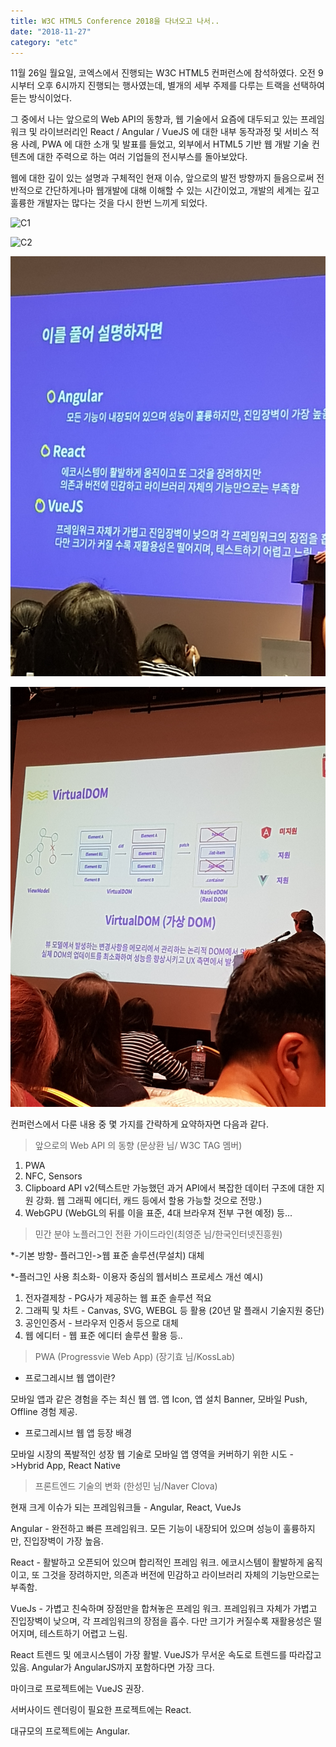 ```yaml
---
title: W3C HTML5 Conference 2018을 다녀오고 나서..
date: "2018-11-27"
category: "etc"
---
```


11월 26일 월요일, 코엑스에서 진행되는 W3C HTML5 컨퍼런스에 참석하였다.
오전 9시부터 오후 6시까지 진행되는 행사였는데, 별개의 세부 주제를 다루는 트랙을 선택하여 듣는 방식이었다.

그 중에서 나는 앞으로의 Web API의 동향과, 웹 기술에서 요즘에 대두되고 있는 프레임워크 및 라이브러리인
React / Angular / VueJS 에 대한 내부 동작과정 및 서비스 적용 사례, PWA 에 대한 소개 및 발표를 들었고,
외부에서 HTML5 기반 웹 개발 기술 컨텐츠에 대한 주력으로 하는 여러 기업들의 전시부스를 돌아보았다.

웹에 대한 깊이 있는 설명과 구체적인 현재 이슈, 앞으로의 발전 방향까지 들음으로써 전반적으로 간단하게나마 웹개발에 대해 이해할 수 있는 시간이었고,
개발의 세계는 깊고 훌륭한 개발자는 많다는 것을 다시 한번 느끼게 되었다.


![C1](./c1.jpg)

![C2](./c2.jpg)

![C3](./c3.jpg)

![C4](./c4.jpg)



컨퍼런스에서 다룬 내용 중 몇 가지를 간략하게 요약하자면 다음과 같다.

>앞으로의 Web API 의 동향 (문상환 님/ W3C TAG 멤버)
1) PWA
2) NFC, Sensors
3) Clipboard API v2(텍스트만 가능했던 과거 API에서 복잡한 데이터 구조에 대한 지원 강화. 웹 그래픽 에디터, 캐드 등에서 할용 가능할 것으로 전망.)
4) WebGPU (WebGL의 뒤를 이을 표준, 4대 브라우져 전부 구현 예정)
등...


>민간 분야 노플러그인 전환 가이드라인(최영준 님/한국인터넷진흥원)

*-기본 방향- 플러그인->웹 표준 솔루션(무설치) 대체

*-플러그인 사용 최소화- 이용자 중심의 웹서비스 프로세스 개선
예시) 
1) 전자결제창 - PG사가 제공하는 웹 표준 솔루션 적요
2) 그래픽 및 차트 - Canvas, SVG, WEBGL 등 활용 (20년 말 플래시 기술지원 중단)
3) 공인인증서 - 브라우저 인증서 등으로 대체
4) 웹 에디터 - 웹 표준 에디터 솔루션 활용 
등..

>PWA (Progressvie Web App) (장기효 님/KossLab)

* 프로그레시브 웹 앱이란?

모바일 앱과 같은 경험을 주는 최신 웹 앱.
앱 Icon, 앱 설치 Banner, 모바일 Push, Offline 경험 제공.

* 프로그레시브 웹 앱 등장 배경

모바일 시장의 폭발적인 성장
웹 기술로 모바일 앱 영역을 커버하기 위한 시도 ->Hybrid App, React Native

>프론트엔드 기술의 변화 (한성민 님/Naver Clova)

현재 크게 이슈가 되는 프레임워크들 - Angular, React, VueJs

Angular - 완전하고 빠른 프레임워크. 모든 기능이 내장되어 있으며 성능이 훌륭하지만, 진입장벽이 가장 높음.

React - 활발하고 오픈되어 있으며 합리적인 프레임 워크. 에코시스템이 활발하게 움직이고, 또 그것을 장려하지만, 의존과 버전에 민감하고
라이브러리 자체의 기능만으로는 부족함.

VueJs - 가볍고 친숙하며 장점만을 합쳐놓은 프레임 워크. 프레임워크 자체가 가볍고 진입장벽이 낮으며, 각 프레임워크의 장점을 흡수.
다만 크기가 커질수록 재활용성은 떨어지며, 테스트하기 어렵고 느림.

React 트렌드 및 에코시스템이 가장 활발.
VueJS가 무서운 속도로 트렌드를 따라잡고 있음.
Angular가 AngularJS까지 포함하다면 가장 크다.

마이크로 프로젝트에는 VueJS 권장.

서버사이드 렌더링이 필요한 프로젝트에는 React.

대규모의 프로젝트에는 Angular.